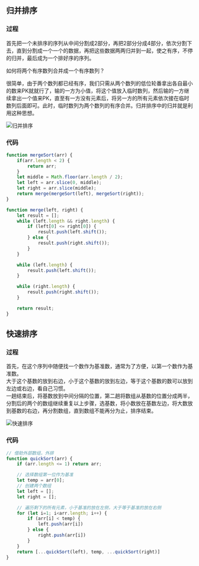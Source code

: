 ## 归并排序
### 过程
首先把一个未排序的序列从中间分割成2部分，再把2部分分成4部分，依次分割下去，直到分割成一个一个的数据，再把这些数据两两归并到一起，使之有序，不停的归并，最后成为一个排好序的序列。

如何将两个有序数列合并成一个有序数列？

很简单，由于两个数列都已经有序，我们只需从两个数列的低位轮番拿出各自最小的数来PK就就行了，输的一方为小值，将这个值放入临时数列，然后输的一方继续拿出一个值来PK，直至有一方没有元素后，将另一方的所有元素依次接在临时数列后面即可。此时，临时数列为两个数列的有序合并。归并排序中的归并就是利用这种思想。

![归并排序](https://cdn.lishuxue.site/blog/image/数据结构与算法/mergeSort.gif)

### 代码
```js
function mergeSort(arr) {
    if(arr.length < 2) {
        return arr;
    }
    let middle = Math.floor(arr.length / 2);
    let left = arr.slice(0, middle);
    let right = arr.slice(middle);
    return merge(mergeSort(left), mergeSort(right));
}

function merge(left, right) {
    let result = [];
    while (left.length && right.length) {
        if (left[0] <= right[0]) {
            result.push(left.shift());
        } else {
            result.push(right.shift());
        }
    }

    while (left.length) {
        result.push(left.shift());
    }

    while (right.length) {
        result.push(right.shift());
    } 

    return result;
}
```

## 快速排序
### 过程
首先，在这个序列中随便找一个数作为基准数，通常为了方便，以第一个数作为基准数。  
大于这个基数的放到右边，小于这个基数的放到左边，等于这个基数的数可以放到左边或右边，看自己习惯。  
一趟结束后，将基数放到中间分隔的位置，第二趟将数组从基数的位置分成两半，分割后的两个的数组继续重复以上步骤，选基数，将小数放在基数左边，将大数放到基数的右边，再分割数组，直到数组不能再分为止，排序结束。

![快速排序](https://cdn.lishuxue.site/blog/image/数据结构与算法/quickSort.gif)

### 代码
```js
// 借助外部数组，外排
function quickSort(arr) {
    if (arr.length <= 1) return arr;

    // 选择数组第一位作为基准
    let temp = arr[0];
    // 创建两个数组
    let left = [];
    let right = [];

    // 遍历剩下的所有元素，小于基准的放在左侧，大于等于基准的放在右侧
    for (let i=1; i<arr.length; i++) {
        if (arr[i] < temp) {
            left.push(arr[i])
        } else {
            right.push(arr[i])
        }
    }
    return [...quickSort(left), temp, ...quickSort(right)]
}
```